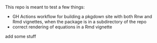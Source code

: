 This repo is meant to test a few things:

- GH Actions workflow for building a pkgdown site with both Rnw and Rmd vignettes, when the package is in a subdirectory of the repo
- correct rendering of equations in a Rmd vignette

add some stuff
